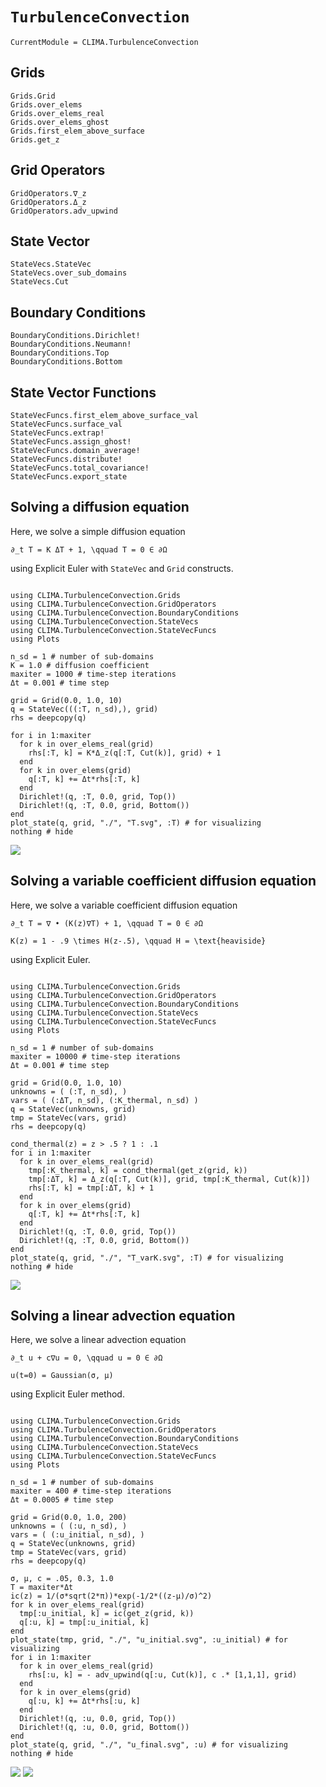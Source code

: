 # `TurbulenceConvection`

```@meta
CurrentModule = CLIMA.TurbulenceConvection
```

## Grids

```@docs
Grids.Grid
Grids.over_elems
Grids.over_elems_real
Grids.over_elems_ghost
Grids.first_elem_above_surface
Grids.get_z
```

## Grid Operators

```@docs
GridOperators.∇_z
GridOperators.Δ_z
GridOperators.adv_upwind
```

## State Vector

```@docs
StateVecs.StateVec
StateVecs.over_sub_domains
StateVecs.Cut
```

## Boundary Conditions
```@docs
BoundaryConditions.Dirichlet!
BoundaryConditions.Neumann!
BoundaryConditions.Top
BoundaryConditions.Bottom
```

## State Vector Functions
```@docs
StateVecFuncs.first_elem_above_surface_val
StateVecFuncs.surface_val
StateVecFuncs.extrap!
StateVecFuncs.assign_ghost!
StateVecFuncs.domain_average!
StateVecFuncs.distribute!
StateVecFuncs.total_covariance!
StateVecFuncs.export_state
```

## Solving a diffusion equation

Here, we solve a simple diffusion equation

``∂_t T = K ΔT + 1, \qquad T = 0 ∈ ∂Ω``

using Explicit Euler with `StateVec` and `Grid` constructs.

```@example Diffusion equation

using CLIMA.TurbulenceConvection.Grids
using CLIMA.TurbulenceConvection.GridOperators
using CLIMA.TurbulenceConvection.BoundaryConditions
using CLIMA.TurbulenceConvection.StateVecs
using CLIMA.TurbulenceConvection.StateVecFuncs
using Plots

n_sd = 1 # number of sub-domains
K = 1.0 # diffusion coefficient
maxiter = 1000 # time-step iterations
Δt = 0.001 # time step

grid = Grid(0.0, 1.0, 10)
q = StateVec(((:T, n_sd),), grid)
rhs = deepcopy(q)

for i in 1:maxiter
  for k in over_elems_real(grid)
    rhs[:T, k] = K*Δ_z(q[:T, Cut(k)], grid) + 1
  end
  for k in over_elems(grid)
    q[:T, k] += Δt*rhs[:T, k]
  end
  Dirichlet!(q, :T, 0.0, grid, Top())
  Dirichlet!(q, :T, 0.0, grid, Bottom())
end
plot_state(q, grid, "./", "T.svg", :T) # for visualizing
nothing # hide
```
![](T.svg)

## Solving a variable coefficient diffusion equation

Here, we solve a variable coefficient diffusion equation

``∂_t T = ∇ • (K(z)∇T) + 1, \qquad T = 0 ∈ ∂Ω``

``K(z) = 1 - .9 \times H(z-.5), \qquad H = \text{heaviside}``

using Explicit Euler.

```@example Variable coefficient diffusion equation

using CLIMA.TurbulenceConvection.Grids
using CLIMA.TurbulenceConvection.GridOperators
using CLIMA.TurbulenceConvection.BoundaryConditions
using CLIMA.TurbulenceConvection.StateVecs
using CLIMA.TurbulenceConvection.StateVecFuncs
using Plots

n_sd = 1 # number of sub-domains
maxiter = 10000 # time-step iterations
Δt = 0.001 # time step

grid = Grid(0.0, 1.0, 10)
unknowns = ( (:T, n_sd), )
vars = ( (:ΔT, n_sd), (:K_thermal, n_sd) )
q = StateVec(unknowns, grid)
tmp = StateVec(vars, grid)
rhs = deepcopy(q)

cond_thermal(z) = z > .5 ? 1 : .1
for i in 1:maxiter
  for k in over_elems_real(grid)
    tmp[:K_thermal, k] = cond_thermal(get_z(grid, k))
    tmp[:ΔT, k] = Δ_z(q[:T, Cut(k)], grid, tmp[:K_thermal, Cut(k)])
    rhs[:T, k] = tmp[:ΔT, k] + 1
  end
  for k in over_elems(grid)
    q[:T, k] += Δt*rhs[:T, k]
  end
  Dirichlet!(q, :T, 0.0, grid, Top())
  Dirichlet!(q, :T, 0.0, grid, Bottom())
end
plot_state(q, grid, "./", "T_varK.svg", :T) # for visualizing
nothing # hide
```
![](T_varK.svg)

## Solving a linear advection equation

Here, we solve a linear advection equation

``∂_t u + c∇u = 0, \qquad u = 0 ∈ ∂Ω``

``u(t=0) = Gaussian(σ, μ)``

using Explicit Euler method.

```@example Diffusion equation

using CLIMA.TurbulenceConvection.Grids
using CLIMA.TurbulenceConvection.GridOperators
using CLIMA.TurbulenceConvection.BoundaryConditions
using CLIMA.TurbulenceConvection.StateVecs
using CLIMA.TurbulenceConvection.StateVecFuncs
using Plots

n_sd = 1 # number of sub-domains
maxiter = 400 # time-step iterations
Δt = 0.0005 # time step

grid = Grid(0.0, 1.0, 200)
unknowns = ( (:u, n_sd), )
vars = ( (:u_initial, n_sd), )
q = StateVec(unknowns, grid)
tmp = StateVec(vars, grid)
rhs = deepcopy(q)

σ, μ, c = .05, 0.3, 1.0
T = maxiter*Δt
ic(z) = 1/(σ*sqrt(2*π))*exp(-1/2*((z-μ)/σ)^2)
for k in over_elems_real(grid)
  tmp[:u_initial, k] = ic(get_z(grid, k))
  q[:u, k] = tmp[:u_initial, k]
end
plot_state(tmp, grid, "./", "u_initial.svg", :u_initial) # for visualizing
for i in 1:maxiter
  for k in over_elems_real(grid)
    rhs[:u, k] = - adv_upwind(q[:u, Cut(k)], c .* [1,1,1], grid)
  end
  for k in over_elems(grid)
    q[:u, k] += Δt*rhs[:u, k]
  end
  Dirichlet!(q, :u, 0.0, grid, Top())
  Dirichlet!(q, :u, 0.0, grid, Bottom())
end
plot_state(q, grid, "./", "u_final.svg", :u) # for visualizing
nothing # hide
```
![](u_initial.svg)
![](u_final.svg)
